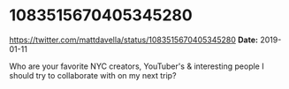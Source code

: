 # 1083515670405345280
https://twitter.com/mattdavella/status/1083515670405345280
**Date:** 2019-01-11

Who are your favorite NYC creators, YouTuber's & interesting people I should try to collaborate with on my next trip?
